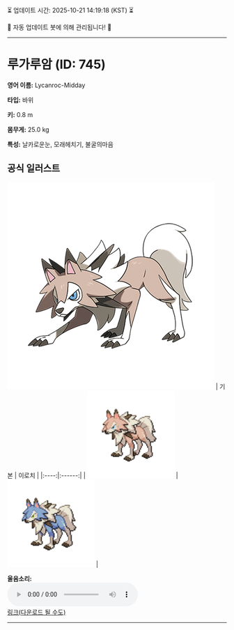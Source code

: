 
⏳ 업데이트 시간: 2025-10-21 14:19:18 (KST) ⏳

🤖 자동 업데이트 봇에 의해 관리됩니다! 🤖

---

# 루가루암 (ID: 745)
**영어 이름:** Lycanroc-Midday

**타입:** 바위

**키:** 0.8 m

**몸무게:** 25.0 kg

**특성:** 날카로운눈, 모래헤치기, 불굴의마음

## 공식 일러스트
![](https://raw.githubusercontent.com/PokeAPI/sprites/master/sprites/pokemon/other/official-artwork/745.png)
| 기본 | 이로치 |
|:----:|:------:|
| <img src="https://raw.githubusercontent.com/PokeAPI/sprites/master/sprites/pokemon/745.png" width="200"> | <img src="https://raw.githubusercontent.com/PokeAPI/sprites/master/sprites/pokemon/shiny/745.png" width="200"> |

**울음소리:**<br><audio controls src="https://raw.githubusercontent.com/PokeAPI/cries/main/cries/pokemon/latest/745.ogg"></audio><br> [링크(다운로드 될 수도)](https://raw.githubusercontent.com/PokeAPI/cries/main/cries/pokemon/latest/745.ogg)


---
